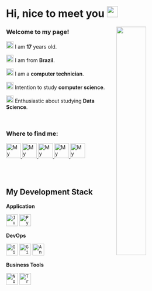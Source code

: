 # Hi, nice to meet you <img width="30" src="https://emojis.slackmojis.com/emojis/images/1597320283/10003/catjam.gif?1597320283" />

<img align="right" width="40%" src="https://media.giphy.com/media/HUplkVCPY7jTW/giphy.gif" />


### Welcome to my page!
<img width="20" src="https://emojis.slackmojis.com/emojis/images/1536351075/4594/blob-wave.gif?1536351075"/>   I am <b>17</b> years old.


<img width="20" src="https://emojis.slackmojis.com/emojis/images/1591808522/9339/brazil.png?1591808522"/>   I am from <b>Brazil</b>.


<img width="20" src="https://emojis.slackmojis.com/emojis/images/1616977468/25208/laptop.gif?1616977468" />   I am a <b>computer technician</b>.


<img width="20" src="https://emojis.slackmojis.com/emojis/images/1615940173/21457/books.gif?1615940173" />   Intention to study <b>computer science</b>.


<img width="20" src="https://www.flaticon.com/svg/vstatic/svg/893/893220.svg?token=exp=1617893900~hmac=2a755699edddadc42d63583c45aa9998" />   Enthusiastic about studying <b>Data Science</b>.


<br/>

### Where to find me:

<a href="https://www.linkedin.com/in/savio-vianna-217705201/">
  <img alt="My linkedin" width="40" src="https://www.flaticon.com/svg/vstatic/svg/185/185964.svg?token=exp=1617894104~hmac=61cf077d9f66fafa1b6e920785b8ecf1" />
</a>

<a href="http://t.me/savio_DS">
  <img alt="My Telegram" width="40" src="https://www.flaticon.com/svg/vstatic/svg/185/185977.svg?token=exp=1617894099~hmac=aeabf58fa4a1da933604a3bdd92e7c50" />
</a>

<a href="mailto:savioviannads@gmail.com">
  <img alt="My Contact" width="40" src="https://www.flaticon.com/svg/vstatic/svg/270/270021.svg?token=exp=1617894163~hmac=bed2b2b6db6e9d168e63abc83fa5e7cd" />
</a>

<a href="https://www.youtube.com/channel/UCd0__YGlMvo5nHm7GbYGenQ/featured">
  <img alt="My Channel" width="40" src="https://www.flaticon.com/svg/vstatic/svg/185/185983.svg?token=exp=1617894072~hmac=5eb61188168297ead50f1f05658d2ad5" />
</a>

<a href="https://github.com/saviovianna?tab=repositories">
  <img alt="My Repositories" width="40" src="https://www.flaticon.com/svg/vstatic/svg/2932/2932852.svg?token=exp=1617894032~hmac=77bf3b85963f90613c18c8c1c32cb50b" />
</a>

<br/><br/>

## My Development Stack

**Application**

<code><img height="32" src="https://emojis.slackmojis.com/emojis/images/1568670853/6418/jupyter.png?1568670853" alt="Jupyter Notebook"/></code>
<code><img height="32" src="https://emojis.slackmojis.com/emojis/images/1450319444/32/python.png?1450319444" alt="Python"/></code>

**DevOps**

<code><img height="32" src="https://cdn3.iconfinder.com/data/icons/inficons/512/github.png" alt="GitHub"/></code>
<code><img height="32" src="https://emojis.slackmojis.com/emojis/images/1501021339/341/git.png?1501021339" alt="Git"/></code>
<code><img height="32" src="https://external-content.duckduckgo.com/iu/?u=https%3A%2F%2Fwww.nicepng.com%2Fpng%2Fdetail%2F85-851058_anaconda-icon-anaconda-python-icon.png&f=1&nofb=1" alt="Anaconda"/></code>

**Business Tools**

<code><img height="32" src="https://cdn.iconscout.com/icon/free/png-512/notion-1693557-1442598.png" alt="Notion"/></code>
<code><img height="32" src="https://cdn.iconscout.com/icon/free/png-512/trello-6-569395.png" alt="Trello"/></code>
